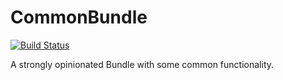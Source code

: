 CommonBundle
============

[![Build Status](https://travis-ci.org/Brammm/CommonBundle.png?branch=master)](https://travis-ci.org/Brammm/CommonBundle)

A strongly opinionated Bundle with some common functionality.
